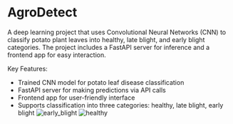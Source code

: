 # AgroDetect

A deep learning project that uses Convolutional Neural Networks (CNN) to classify potato plant leaves into healthy, late blight, and early blight categories. The project includes a FastAPI server for inference and a frontend app for easy interaction.

Key Features:
- Trained CNN model for potato leaf disease classification
- FastAPI server for making predictions via API calls
- Frontend app for user-friendly interface
- Supports classification into three categories: healthy, late blight, early blight
![early_blight](https://github.com/purnamrita/AgroDetect/assets/90690424/214df12c-e502-4aa7-aec5-28d1c3559d44)
![healthy](https://github.com/purnamrita/AgroDetect/assets/90690424/e2f3ba4c-3b08-4d93-84e6-b8066bf14a41)
